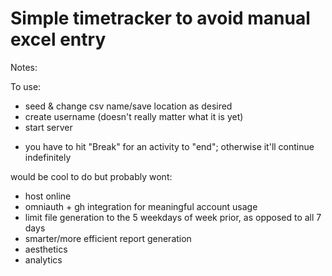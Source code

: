 # Simple timetracker to avoid manual excel entry
Notes:

To use:
- seed & change csv name/save location as desired
- create username (doesn't really matter what it is yet)
- start server

* you have to hit "Break" for an activity to "end"; otherwise it'll continue indefinitely

would be cool to do but probably wont:
- host online
- omniauth + gh integration for meaningful account usage
- limit file generation to the 5 weekdays of week prior, as opposed to all 7 days
- smarter/more efficient report generation
- aesthetics
- analytics
